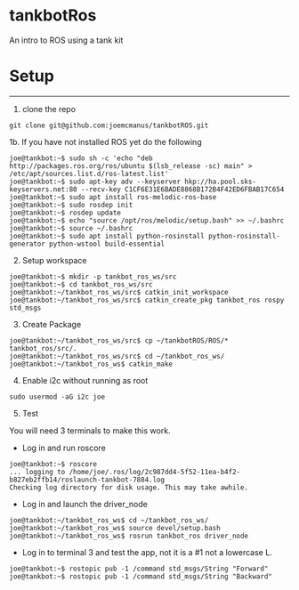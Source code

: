 # tankbotRos

An intro to ROS using a tank kit

# Setup
----

1. clone the repo

```
git clone git@github.com:joemcmanus/tankbotROS.git
```


1b. If you have not installed ROS yet do the following

```
joe@tankbot:~$ sudo sh -c 'echo "deb http://packages.ros.org/ros/ubuntu $(lsb_release -sc) main" > /etc/apt/sources.list.d/ros-latest.list'
joe@tankbot:~$ sudo apt-key adv --keyserver hkp://ha.pool.sks-keyservers.net:80 --recv-key C1CF6E31E6BADE8868B172B4F42ED6FBAB17C654
joe@tankbot:~$ sudo apt install ros-melodic-ros-base
joe@tankbot:~$ sudo rosdep init 
joe@tankbot:~$ rosdep update 
joe@tankbot:~$ echo "source /opt/ros/melodic/setup.bash" >> ~/.bashrc
joe@tankbot:~$ source ~/.bashrc
joe@tankbot:~$ sudo apt install python-rosinstall python-rosinstall-generator python-wstool build-essential
```

2. Setup workspace

```
joe@tankbot:~$ mkdir -p tankbot_ros_ws/src
joe@tankbot:~$ cd tankbot_ros_ws/src
joe@tankbot:~/tankbot_ros_ws/src$ catkin_init_workspace 
joe@tankbot:~/tankbot_ros_ws/src$ catkin_create_pkg tankbot_ros rospy std_msgs 
```

3. Create Package 

```
joe@tankbot:~/tankbot_ros_ws/src$ cp ~/tankbotROS/ROS/* tankbot_ros/src/. 
joe@tankbot:~/tankbot_ros_ws/src$ cd ~/tankbot_ros_ws/
joe@tankbot:~/tankbot_ros_ws$ catkin_make 
```

4. Enable i2c without running as root

```
sudo usermod -aG i2c joe

```
5. Test

You will need 3 terminals to make this work. 
 - Log in and run roscore 
```
joe@tankbot:~$ roscore 
... logging to /home/joe/.ros/log/2c987dd4-5f52-11ea-b4f2-b827eb2ffb14/roslaunch-tankbot-7884.log
Checking log directory for disk usage. This may take awhile.
```

 - Log in and launch the driver_node

```
joe@tankbot:~/tankbot_ros_ws$ cd ~/tankbot_ros_ws/
joe@tankbot:~/tankbot_ros_ws$ source devel/setup.bash 
joe@tankbot:~/tankbot_ros_ws$ rosrun tankbot_ros driver_node 

```
 - Log in to terminal 3 and test the app, not it is a #1 not a lowercase L. 

```
joe@tankbot:~$ rostopic pub -1 /command std_msgs/String "Forward"
joe@tankbot:~$ rostopic pub -1 /command std_msgs/String "Backward"
```
